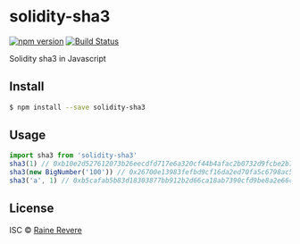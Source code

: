 # solidity-sha3
[![npm version](https://img.shields.io/npm/v/solidity-sha3.svg)](https://npmjs.org/package/solidity-sha3)
[![Build Status](https://travis-ci.org/raineorshine/solidity-sha3.svg?branch=master)](https://travis-ci.org/raineorshine/solidity-sha3)

Solidity sha3 in Javascript

## Install

```sh
$ npm install --save solidity-sha3
```

## Usage

```js
import sha3 from 'solidity-sha3'
sha3(1) // 0xb10e2d527612073b26eecdfd717e6a320cf44b4afac2b0732d9fcbe2b7fa0cf6
sha3(new BigNumber('100')) // 0x26700e13983fefbd9cf16da2ed70fa5c6798ac55062a4803121a869731e308d2
sha3('a', 1) // 0xb5cafab5b83d18303877bb912b2d66ca18ab7390cfd9be8a2e66cc5096e0ea02
```

## License

ISC © [Raine Revere](https://github.com/raineorshine)
